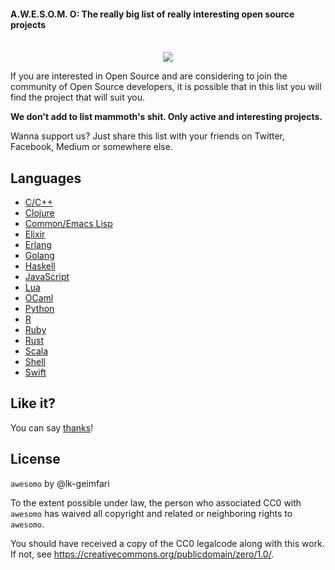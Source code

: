 #### A.W.E.S.O.M. O: The really big list of really interesting open source projects

<p align="center">
  <br>
  <img src="https://raw.githubusercontent.com/lk-geimfari/awesomeo/master/artwork/a.w.e.s.o.m.e_o.png">
  <br>
</p>

If you are interested in Open Source and are considering to join the community of Open Source developers, 
it is possible that in this list you will find the project that will suit you. 

**We don't add to list mammoth's shit. Only active and interesting projects.**

Wanna support us? Just share this list with your friends on Twitter, Facebook, Medium or somewhere else.


## Languages

 - [C/C++](https://github.com/lk-geimfari/awesomeo/blob/master/languages/C_C%2B%2B.md)
 - [Clojure](https://github.com/lk-geimfari/awesomeo/blob/master/languages/CLOJURE.md)
 - [Common/Emacs Lisp](https://github.com/lk-geimfari/awesomeo/blob/master/languages/LISP.md)
 - [Elixir](https://github.com/lk-geimfari/awesomeo/blob/master/languages/ELIXIR.md)
 - [Erlang](https://github.com/lk-geimfari/awesomeo/blob/master/languages/ERLANG.md)
 - [Golang](https://github.com/lk-geimfari/awesomeo/blob/master/languages/GOLANG.md)
 - [Haskell](https://github.com/lk-geimfari/awesomeo/blob/master/languages/HASKELL.md)
 - [JavaScript](https://github.com/lk-geimfari/awesomeo/blob/master/languages/JAVASCRIPT.md)
 - [Lua](https://github.com/lk-geimfari/awesomeo/blob/master/languages/LUA.md)
 - [OCaml](https://github.com/lk-geimfari/awesomeo/blob/master/languages/OCAML.md)
 - [Python](https://github.com/lk-geimfari/awesomeo/blob/master/languages/PYTHON.md)
 - [R](https://github.com/lk-geimfari/awesomeo/blob/master/languages/R.md)
 - [Ruby](https://github.com/lk-geimfari/awesomeo/blob/master/languages/RUBY.md)
 - [Rust](https://github.com/lk-geimfari/awesomeo/blob/master/languages/RUST.md)
 - [Scala](https://github.com/lk-geimfari/awesomeo/blob/master/languages/SCALA.md)
 - [Shell](https://github.com/lk-geimfari/awesomeo/blob/master/languages/SHELL.md)
 - [Swift](https://github.com/lk-geimfari/awesomeo/blob/master/languages/SWIFT.md)


## Like it?
You can say [thanks](https://saythanks.io/to/lk-geimfari)!

## License

`awesomo` by @lk-geimfari

To the extent possible under law, the person who associated CC0 with `awesomo` has waived all copyright and related or neighboring rights to `awesomo`.

You should have received a copy of the CC0 legalcode along with this work. If not, see https://creativecommons.org/publicdomain/zero/1.0/.
